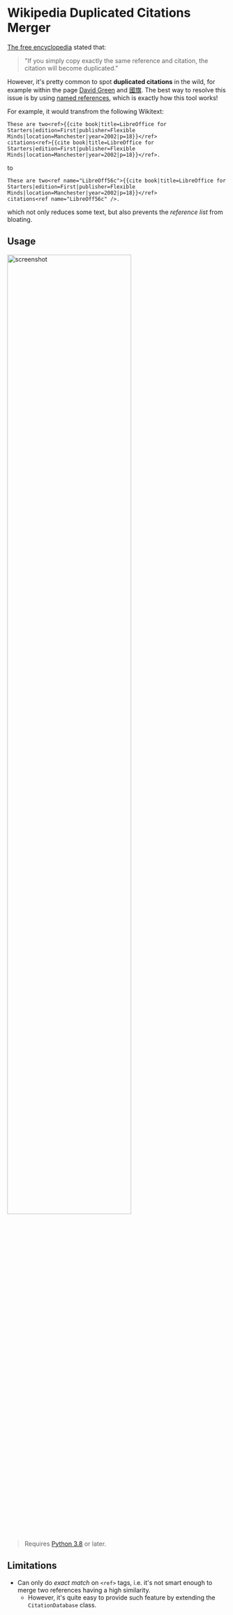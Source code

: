 # Wikipedia Duplicated Citations Merger

[The free encyclopedia][wikipedia] stated that:

> "If you simply copy exactly the same reference and citation, the citation will become duplicated."

However, it's pretty common to spot **duplicated citations** in the wild, for example within the page [David Green][] and [國旗][]. The best way to resolve this issue is by using [named references][duplicated], which is exactly how this tool works!

For example, it would transfrom the following Wikitext:
```wikitext
These are two<ref>{{cite book|title=LibreOffice for Starters|edition=First|publisher=Flexible Minds|location=Manchester|year=2002|p=18}}</ref>
citations<ref>{{cite book|title=LibreOffice for Starters|edition=First|publisher=Flexible Minds|location=Manchester|year=2002|p=18}}</ref>.
```
to
```wikitext
These are two<ref name="LibreOff56c">{{cite book|title=LibreOffice for Starters|edition=First|publisher=Flexible Minds|location=Manchester|year=2002|p=18}}</ref>
citations<ref name="LibreOff56c" />.
```

which not only reduces some text, but also prevents the *reference list* from bloating.


## Usage

<img src="https://user-images.githubusercontent.com/23246033/163454251-ff1f05a2-5909-450b-81b4-573497347575.png" alt="screenshot" width=75%>

> Requires [Python 3.8][] or later.


## Limitations

- Can only do *exact match* on `<ref>` tags, i.e. it's not smart enough to merge two references having a high similarity.
  - However, it's quite easy to provide such feature by extending the `CitationDatabase` class.


[wikipedia]: https://en.wikipedia.org/wiki/Wikipedia
[duplicated]: https://en.wikipedia.org/wiki/Template:Duplicated_citations
[Python 3.8]: https://www.python.org/downloads/release/python-380/
[David Green]: https://en.wikipedia.org/w/index.php?title=David_Green_(social_entrepreneur)&oldid=936659277
[國旗]: https://zh.wikipedia.org/w/index.php?title=%E5%9B%BD%E6%97%97&oldid=71148025
